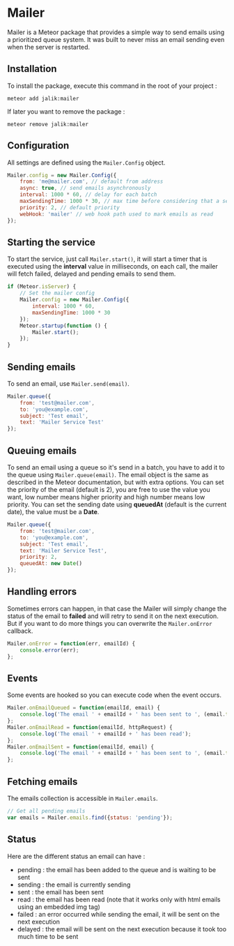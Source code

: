 # Mailer

Mailer is a Meteor package that provides a simple way to send emails using a prioritized queue system.
It was built to never miss an email sending even when the server is restarted.

## Installation

To install the package, execute this command in the root of your project :
```
meteor add jalik:mailer
```

If later you want to remove the package :
```
meteor remove jalik:mailer
```

## Configuration

All settings are defined using the `Mailer.Config` object.

```js
Mailer.config = new Mailer.Config({
    from: 'me@mailer.com', // default from address
    async: true, // send emails asynchronously
    interval: 1000 * 60, // delay for each batch
    maxSendingTime: 1000 * 30, // max time before considering that a sending email has failed
    priority: 2, // default priority
    webHook: 'mailer' // web hook path used to mark emails as read
});
```

## Starting the service

To start the service, just call `Mailer.start()`, it will start a timer that is executed using the **interval** value in milliseconds,
on each call, the mailer will fetch failed, delayed and pending emails to send them.

```js
if (Meteor.isServer) {
    // Set the mailer config
    Mailer.config = new Mailer.Config({
        interval: 1000 * 60,
        maxSendingTime: 1000 * 30
    });
    Meteor.startup(function () {
        Mailer.start();
    });
}
```

## Sending emails

To send an email, use `Mailer.send(email)`.

```js
Mailer.queue({
    from: 'test@mailer.com',
    to: 'you@example.com',
    subject: 'Test email',
    text: 'Mailer Service Test'
});
```

## Queuing emails

To send an email using a queue so it's send in a batch, you have to add it to the queue using `Mailer.queue(email)`.
The email object is the same as described in the Meteor documentation, but with extra options.
You can set the priority of the email (default is 2), you are free to use the value you want, low number means higher priority and high number means low priority.
You can set the sending date using **queuedAt** (default is the current date), the value must be a **Date**.

```js
Mailer.queue({
    from: 'test@mailer.com',
    to: 'you@example.com',
    subject: 'Test email',
    text: 'Mailer Service Test',
    priority: 2,
    queuedAt: new Date()
});
```

## Handling errors

Sometimes errors can happen, in that case the Mailer will simply change the status of the email to **failed** and will retry to send it on the next execution.
But if you want to do more things you can overwrite the `Mailer.onError` callback.

```js
Mailer.onError = function(err, emailId) {
    console.error(err);
};
```

## Events

Some events are hooked so you can execute code when the event occurs.

```js
Mailer.onEmailQueued = function(emailId, email) {
    console.log('The email ' + emailId + ' has been sent to ', (email.to||email.bcc||email.cc));
};
Mailer.onEmailRead = function(emailId, httpRequest) {
    console.log('The email ' + emailId + ' has been read');
};
Mailer.onEmailSent = function(emailId, email) {
    console.log('The email ' + emailId + ' has been sent to ', (email.to||email.bcc||email.cc));
};
```

## Fetching emails

The emails collection is accessible in `Mailer.emails`.

```js
// Get all pending emails
var emails = Mailer.emails.find({status: 'pending'});
```

## Status

Here are the different status an email can have :
* pending : the email has been added to the queue and is waiting to be sent
* sending : the email is currently sending
* sent : the email has been sent
* read : the email has been read (note that it works only with html emails using an embedded img tag)
* failed : an error occurred while sending the email, it will be sent on the next execution
* delayed : the email will be sent on the next execution because it took too much time to be sent
